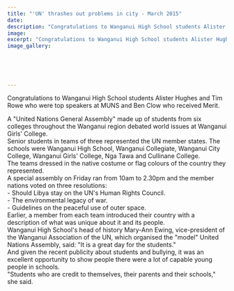 ```yaml
---
title: "'UN' thrashes out problems in city - March 2015"
date: 
description: "Congratulations to Wanganui High School students Alister Hughes and Tim Rowe who were top speakers at MUNS and Ben Clow who received Merit.  The event was held at WGC on Friday 13 March 2015."
image: 
excerpt: "Congratulations to Wanganui High School students Alister Hughes and Tim Rowe who were top speakers at MUNS and Ben Clow who received Merit.  The event was held at WGC on Friday 13 March 2015."
image_gallery:
    
    
    
    
    
---
```


<p><span>Congratulations to Wanganui High School students Alister Hughes and Tim Rowe who were top speakers at MUNS and Ben Clow who received Merit.</span></p>
<p><span>A "United Nations General Assembly" made up of students from six colleges throughout the Wanganui region debated world issues at Wanganui Girls' College.&nbsp;</span><br /><span>Senior students in teams of three represented the UN member states. The schools were Wanganui High School, Wanganui Collegiate, Wanganui City College, Wanganui Girls' College, Nga Tawa and Cullinane College.&nbsp;</span><br /><span>The teams dressed in the native costume or flag colours of the country they represented.&nbsp;</span><br /><span>A special assembly on Friday ran from 10am to 2.30pm and the member nations voted on three resolutions:&nbsp;</span><br /><span>- Should Libya stay on the UN's Human Rights Council.&nbsp;</span><br /><span>- The environmental legacy of war.&nbsp;</span><br /><span>- Guidelines on the peaceful use of outer space.&nbsp;</span><br /><span>Earlier, a member from each team introduced their country with a description of what was unique about it and its people.&nbsp;</span><br /><span>Wanganui High School's head of history Mary-Ann Ewing, vice-president of the Wanganui Association of the UN, which organised the "model" United Nations Assembly, said: "It is a great day for the students."&nbsp;</span><br /><span>And given the recent publicity about students and bullying, it was an excellent opportunity to show people there were a lot of capable young people in schools.&nbsp;</span><br /><span>"Students who are credit to themselves, their parents and their schools," she said.</span></p>

